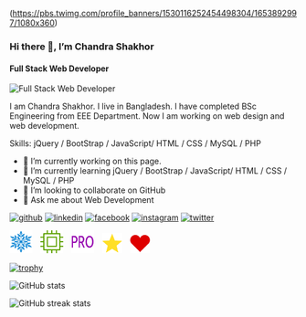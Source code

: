 (https://pbs.twimg.com/profile_banners/1530116252454498304/1653892997/1080x360)
### Hi there 👋,  I’m Chandra Shakhor
#### Full Stack Web Developer
![Full Stack Web Developer](https://pbs.twimg.com/profile_banners/1530116252454498304/1653892997/1080x360)

I am Chandra Shakhor. I live in Bangladesh. I have completed BSc Engineering from EEE Department. Now I am working on web design and web development.

Skills: jQuery / BootStrap / JavaScript/ HTML / CSS / MySQL / PHP

- 🔭 I’m currently working on this page. 
- 🌱 I’m currently learning jQuery / BootStrap / JavaScript/ HTML / CSS / MySQL / PHP 
- 👯 I’m looking to collaborate on GitHub 
- 💬 Ask me about Web Development 


[<img src='https://cdn.jsdelivr.net/npm/simple-icons@3.0.1/icons/github.svg' alt='github' height='40'>](https://github.com/chandrashakhor)  [<img src='https://cdn.jsdelivr.net/npm/simple-icons@3.0.1/icons/linkedin.svg' alt='linkedin' height='40'>](https://www.linkedin.com/in/chandrashakhorbd/)  [<img src='https://cdn.jsdelivr.net/npm/simple-icons@3.0.1/icons/facebook.svg' alt='facebook' height='40'>](https://www.facebook.com/chandrashakhor.bd)  [<img src='https://cdn.jsdelivr.net/npm/simple-icons@3.0.1/icons/instagram.svg' alt='instagram' height='40'>](https://www.instagram.com/chandrashakhor/)  [<img src='https://cdn.jsdelivr.net/npm/simple-icons@3.0.1/icons/twitter.svg' alt='twitter' height='40'>](https://twitter.com/chandrashakhor)  

<a href='https://archiveprogram.github.com/'><img src='https://raw.githubusercontent.com/acervenky/animated-github-badges/master/assets/acbadge.gif' width='40' height='40'></a> <a href='https://docs.github.com/en/developers'><img src='https://raw.githubusercontent.com/acervenky/animated-github-badges/master/assets/devbadge.gif' width='40' height='40'></a> <a href='https://github.com/pricing'><img src='https://raw.githubusercontent.com/acervenky/animated-github-badges/master/assets/pro.gif' width='40' height='40'></a> <a href='https://stars.github.com/'><img src='https://raw.githubusercontent.com/acervenky/animated-github-badges/master/assets/starbadge.gif' width='35' height='35'></a> <a href='https://docs.github.com/en/github/supporting-the-open-source-community-with-github-sponsors'><img src='https://raw.githubusercontent.com/acervenky/animated-github-badges/master/assets/sponsorbadge.gif' width='35' height='35'></a> 

[![trophy](https://github-profile-trophy.vercel.app/?username=chandrashakhor)](https://github.com/ryo-ma/github-profile-trophy)

![GitHub stats](https://github-readme-stats.vercel.app/api?username=chandrashakhor&show_icons=true)  

![GitHub streak stats](https://github-readme-streak-stats.herokuapp.com/?user=chandrashakhor)  

